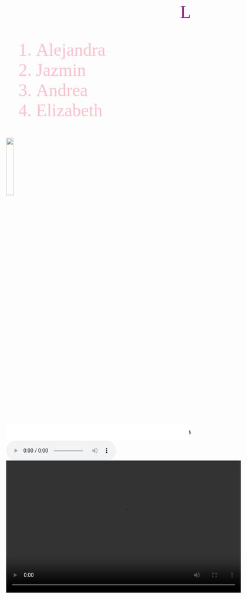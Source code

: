 <HTML>

<HEAD>
<TITLE>Programa 47</TITLE>
</HEAD>



<script> 
alert ("PARA SEGUIR, POR FAVOR COMPLETE LOS DATOS SIGUIENTES")
</script>
<BODY background="imagen/fondo1.jpg"  background-repeat:no-repeat>
<script>
var nom;
nom=prompt ("ESCRIBA SU NOMBRE");

var ed;
ed=prompt ("COLOQUE SU EDAD");

var loc;
loc=prompt ("LUGAR DONDE VIVE");

var tel;
tel=prompt ("COLOQUE SU NUMERO TELEFONICO");

var sex;
sex=prompt ("ESCRIBA SU SEXO");
alert("LOS DATOS QUE INTRODUJISTE SON:"+"\nNOMBRE:" +nom+"\nEDAD:" +ed+"\nLUGAR DONDE VIVE:" +loc+ "\nNUMERO DE TELEFONO:" +tel+"\nSEXO:" +sex);

alert ("SI LOS DATOS SON CORRECTOS POR FAVOR DA CLIC EN  ACEPTAR")
alert("HOLA" +nom+ "BIENVENIDO, LOS DATOS QUE PROPORCIONASTE SON PARA COMPROBAR QUE NO ERES UN ROBOT, ¿ESTAS SEGURO DE QUERER ENTRAR?");
</script>

<MARQUEE DIRECTION=LEFT SCROLLAMOUNT=30>
<FONT COLOR=PURPLE FACE=CAMBRIA BOLD ITALIC SIZE=100>
LOS PANES DE COLORES </FONT> </MARQUEE>

<FONT COLOR=pink FACE=CAMBRIA BOLD ITALIC SIZE=100>
<OL>
<LI> Alejandra
<LI> Jazmin
<Li> Andrea
<LI> Elizabeth
</OL>
</FONT>

<IMG SRC="IMAGEN\PANES.jpg" Width="20%">
</IMG>
</BODY>

<BR>

<MARQUEE BGCOLOR=white>

<p>
Mi grupo de amigas es muy unido pues cada integrante tiene su 
pequeña funcion por ejemplo <STRONG> Alejandra </STRONG> es aquella
que siempre tiene algo que contar, <U> Jaz </U> es quien siempre tiene 
un consejo para ti y te apoya en lo que decidas, <ES> Andy </ES> 
es la chica que siempre te va a seguir el royo en cualquier plan y 
por ultimo yo <DEL> Eli </DEL> es quien en dado punto va a 
poner un alto en las locura de las demas. 
</p>


</MARQUEE>


</HEAD>  
</MARQUEE></IMG></BODY>
<audio controls>
<source src="AUDIO1.mp3" type="audio/mp3">
</audio><br>
<video width="640" height="360" controls>
<source src="VIDEO1.mp4" type="video/mp4">
<video src="VIDEO1.mp4" controls>
<video src="VIDEO1.mp4" width="640" height="360" controls>
<video src="VIDEO1.mp4" autoplay></video>
</video>
</video>
</video>
</FONT>
</FONT>
</FONT>
</FONT>
</FONT>
</BODY>
</HTML>

